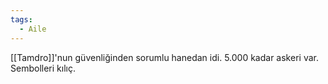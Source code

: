 ```yaml
---
tags:
  - Aile
---  
```

  
[[Tamdro]]'nun güvenliğinden sorumlu hanedan idi. 5.000 kadar askeri var. Sembolleri kılıç.
